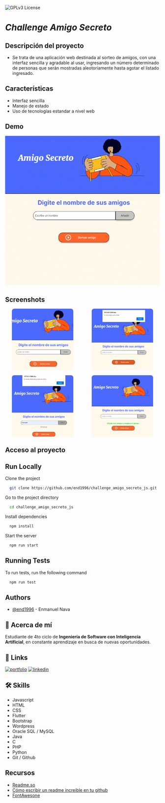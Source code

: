
![GPLv3 License](https://img.shields.io/badge/STATUS-COMPLETADO-green)


# *Challenge Amigo Secreto*

## Descripción del proyecto
- Se trata de una aplicación web destinada al sorteo de amigos, con una interfaz sencilla y agradable al usar, ingresando un número determinado de personas que serán mostradas aleotoriamente hasta agotar el listado ingresado.

## Características

- Interfaz sencilla
- Manejo de estado
- Uso de tecnologías estandar a nivel web

## Demo

![GIF](https://github.com/end1996/challenge_amigo_secreto_js/blob/master/assets/GIF.gif)
## Screenshots

<div style="display: grid; grid-template-columns: repeat(2, 1fr); gap: 16px; justify-items: center;">
  <img src="https://github.com/end1996/challenge_amigo_secreto_js/blob/master/assets/PORTADA.png" alt="Portada" style="width: 200px; height: 200px; object-fit: cover; border-radius: 8px;">
  <img src="https://github.com/end1996/challenge_amigo_secreto_js/blob/master/assets/alerta.png" alt="Alerta" style="width: 200px; height: 200px; object-fit: cover; border-radius: 8px;">
  <img src="https://github.com/end1996/challenge_amigo_secreto_js/blob/master/assets/nombre.png" alt="Nombre" style="width: 200px; height: 200px; object-fit: cover; border-radius: 8px;">
  <img src="https://github.com/end1996/challenge_amigo_secreto_js/blob/master/assets/nuevo.png" alt="Nuevo" style="width: 200px; height: 200px; object-fit: cover; border-radius: 8px;">
</div>

## Acceso al proyecto

## Run Locally

Clone the project

```bash
  git clone https://github.com/end1996/challenge_amigo_secreto_js.git
```

Go to the project directory

```bash
  cd challenge_amigo_secreto_js
```

Install dependencies

```bash
  npm install
```

Start the server

```bash
  npm run start
```

## Running Tests

To run tests, run the following command

```bash
  npm run test
```

## Authors

- [@end1996](https://www.github.com/end1996) - Enmanuel Nava

## 🚀 Acerca de mí
Estudiante de 4to ciclo de **Ingeniería de Software con Inteligencia Artificial**, en constante aprendizaje en busca de nuevas oportunidades.

## 🔗 Links
[![portfolio](https://img.shields.io/badge/my_portfolio-000?style=for-the-badge&logo=ko-fi&logoColor=white)](https://end1996.github.io/portfolio/)
[![linkedin](https://img.shields.io/badge/linkedin-0A66C2?style=for-the-badge&logo=linkedin&logoColor=white)](https://www.linkedin.com/in/enmanuel-nava-dev/)

## 🛠 Skills
- Javascript
- HTML
- CSS
- Flutter
- Bootstrap
- Wordpress
- Oracle SQL / MySQL
- Java
- C
- PHP
- Python
- Git / Github

## Recursos

 - [Readme.so](https://awesomeopensource.com/project/elangosundar/awesome-README-templates)
 - [Cómo escribir un readme increible en tu github](https://www.aluracursos.com/blog/como-escribir-un-readme-increible-en-tu-github)
 - [FontAwesone](https://fontawesome.com/)
